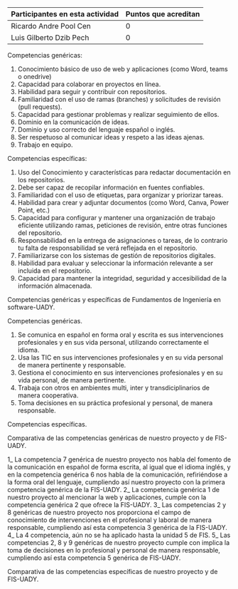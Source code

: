 Participantes en esta actividad | Puntos que acreditan
------------------------------- | --------------------
Ricardo Andre Pool Cen | 0
Luis Gilberto Dzib Pech | 0

Competencias genéricas:

1. Conocimiento básico de uso de web y aplicaciones (como Word, teams o onedrive)
2. Capacidad para colaborar en proyectos en línea.
3. Habilidad para seguir y contribuir con repositorios.
4. Familiaridad con el uso de ramas (branches) y solicitudes de revisión (pull requests).
5. Capacidad para gestionar problemas y realizar seguimiento de ellos.
6. Dominio en la comunicación de ideas.
7. Dominio y uso correcto del lenguaje español o inglés.
8. Ser respetuoso al comunicar ideas y respeto a las ideas ajenas.
9. Trabajo en equipo.


Competencias específicas:

1. Uso del Conocimiento y características para redactar documentación en los repositorios.
2. Debe ser capaz de recopilar información en fuentes confiables.
3. Familiaridad con el uso de etiquetas, para organizar y priorizar tareas.
4. Habilidad para crear y adjuntar documentos (como Word, Canva, Power Point, etc.)
5. Capacidad para configurar y mantener una organización de trabajo eficiente utilizando ramas, peticiones de revisión,
  entre otras funciones del repositorio.
6. Responsabilidad en la entrega de asignaciones o tareas, de lo contrario tu falta de responsabilidad se verá reflejada en el repositorio.
7. Familiarizarse con los sistemas de gestión de repositorios digitales.
8. Habilidad para evaluar y seleccionar la información relevante a ser incluida en el repositorio.
9. Capacidad para mantener la integridad, seguridad y accesibilidad de la información almacenada.

Competencias genéricas y específicas de Fundamentos de Ingeniería en software-UADY.

Competencias genéricas.

1. Se comunica en español en forma oral y escrita es sus intervenciones profesionales y en sus vida personal, utilizando correctamente el idioma.
2. Usa las TIC en sus intervenciones profesionales y en su vida personal de manera pertinente y responsable.
3. Gestiona el conocimiento en sus intervenciones profesionales y en su vida personal, de manera pertinente.
4. Trabaja con otros en ambientes multi, inter y transdiciplinarios de manera cooperativa.
5. Toma decisiones en su práctica profesional y personal, de manera responsable.

Competencias específicas.


Comparativa de las competencias genéricas de nuestro proyecto y de FIS-UADY.

1_ La competencia 7 genérica de nuestro proyecto nos habla del fomento de la comunicación en español de forma escrita,
  al igual que el idioma inglés, y en la competencia genérica 6 nos habla de la comunicación, refiriéndose a la forma oral del lenguaje,
  cumpliendo así nuestro proyecto con la primera competencia genérica de la FIS-UADY.
2_ La competencia genérica 1 de nuestro proyecto al mencionar la web y aplicaciones, cumple con la competencia genérica 2 que ofrece la FIS-UADY.
3_ Las competencias 2 y 8 genéricas de nuestro proyecto nos proporciona el campo de conocimiento de intervenciones en el profesional y laboral
  de manera responsable, cumpliendo así esta competencia 3 genérica de la FIS-UADY.
4_ La 4 competencia, aún no se ha aplicado hasta la unidad 5 de FIS.
5_ Las competencias 2, 8 y 9 genéricas de nuestro proyecto cumple con implica la toma de decisiones en lo profesional y personal de manera responsable,
  cumpliendo así esta competencia 5 genérica de FIS-UADY.

Comparativa de las competencias específicas de nuestro proyecto y de FIS-UADY.
